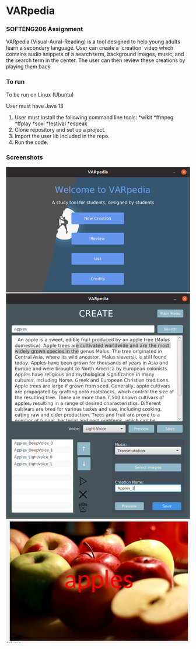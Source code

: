 # VARpedia

### SOFTENG206 Assignment

VARpedia (Visual-Aural-Reading) is a tool designed to help young adults learn a secondary language. User can create a 'creation'
video which contains audio snippets of a search term, background images, music, and the search term in the center. The user can then review these creations by playing them back. 

### To run

To be run on Linux (Ubuntu)

User must have Java 13
1. User must install the following command line tools:
*wikit
*ffmpeg
*ffplay
*soxi
*festival
*espeak
2. Clone repository and set up a project.
3. Import the user lib included in the repo.
4. Run the code.

### Screenshots

![alt text](MainMenu.png)
![alt text](CreateCreation.png)
![alt text](Creation.png)
